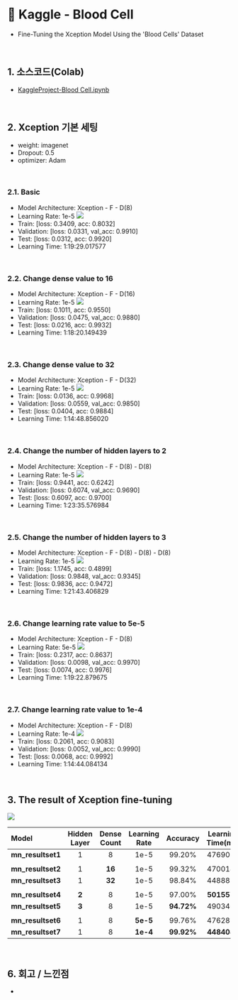 # :pushpin: Kaggle - Blood Cell
- Fine-Tuning the Xception Model Using the 'Blood Cells' Dataset

</br>

## 1. 소스코드(Colab)
- [KaggleProject-Blood Cell.ipynb](https://colab.research.google.com/drive/18BXx_fb77k9KbYsv_bVidVf9FhbqK2KA#scrollTo=f2XiUpwDXhNq)

</br>

## 2. Xception 기본 세팅
- weight: imagenet
- Dropout: 0.5
- optimizer: Adam

</br>

### 2.1. Basic
- Model Architecture: Xception - F - D(8)
- Learning Rate: 1e-5
![](./Graph/1.png)
- Train: [loss: 0.3409, acc: 0.8032]
- Validation: [loss: 0.0331, val_acc: 0.9910]
- Test: [loss: 0.0312, acc: 0.9920]
- Learning Time: 1:19:29.017577

</br>

### 2.2. Change dense value to 16
- Model Architecture: Xception - F - D(16)
- Learning Rate: 1e-5
![](./Graph/2.png)
- Train: [loss: 0.1011, acc: 0.9550]
- Validation: [loss: 0.0475, val_acc: 0.9880]
- Test: [loss: 0.0216, acc: 0.9932]
- Learning Time: 1:18:20.149439

</br>

### 2.3. Change dense value to 32
- Model Architecture: Xception - F - D(32)
- Learning Rate: 1e-5
![](./Graph/3.png)
- Train: [loss: 0.0136, acc: 0.9968]
- Validation: [loss: 0.0559, val_acc: 0.9850]
- Test: [loss: 0.0404, acc: 0.9884]
- Learning Time: 1:14:48.856020

</br>

### 2.4. Change the number of hidden layers to 2
- Model Architecture: Xception - F - D(8) - D(8)
- Learning Rate: 1e-5
![](./Graph/4.png)
- Train: [loss: 0.9441, acc: 0.6242]
- Validation: [loss: 0.6074, val_acc: 0.9690]
- Test: [loss: 0.6097, acc: 0.9700]
- Learning Time: 1:23:35.576984

</br>

### 2.5. Change the number of hidden layers to 3
- Model Architecture: Xception - F - D(8) - D(8) - D(8)
- Learning Rate: 1e-5
![](./Graph/5.png)
- Train: [loss: 1.1745, acc: 0.4899]
- Validation: [loss: 0.9848, val_acc: 0.9345]
- Test: [loss: 0.9836, acc: 0.9472]
- Learning Time: 1:21:43.406829

</br>

### 2.6. Change learning rate value to 5e-5
- Model Architecture: Xception - F - D(8)
- Learning Rate: 5e-5
![](./graph/6.png)
- Train: [loss: 0.2317, acc: 0.8637]
- Validation: [loss: 0.0098, val_acc: 0.9970]
- Test: [loss: 0.0074, acc: 0.9976]
- Learning Time: 1:19:22.879675

</br>

### 2.7. Change learning rate value to 1e-4
- Model Architecture: Xception - F - D(8)
- Learning Rate: 1e-4
![](./Graph/7.png)
- Train: [loss: 0.2061, acc: 0.9083]
- Validation: [loss: 0.0052, val_acc: 0.9990]
- Test: [loss: 0.0068, acc: 0.9992]
- Learning Time: 1:14:44.084134

</br>

## 3. The result of Xception fine-tuning

![](./Graph/result.png)

| Model | Hidden Layer | Dense Count | Learning Rate | Accuracy | Learning Time(ms) | 
| :-- | :-: | :-: | :-: | :-: | :-: |
| **mn_resultset1** | 1 | 8 | 1e-5 | 99.20% | 4769017 |
|  |  |  |  |  |  |
| **mn_resultset2** | 1 | **16** | 1e-5 | 99.32% | 4700149 |
| **mn_resultset3** | 1 | **32** | 1e-5 | 98.84% | 4488856 |
|  |  |  |  |  |  |
| **mn_resultset4** | **2** | 8 | 1e-5 | 97.00% | **5015576** |
| **mn_resultset5** | **3** | 8 | 1e-5 | **94.72%** | 4903406 |
|  |  |  |  |  |  |
| **mn_resultset6** | 1 | 8 | **5e-5** | 99.76% | 4762879 |
| **mn_resultset7** | 1 | 8 | **1e-4** | **99.92%** | **4484084** |

</br>

## 6. 회고 / 느낀점
-

</br>
